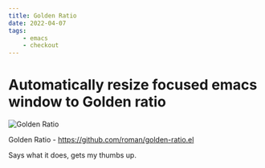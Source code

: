 ```yaml
---
title: Golden Ratio
date: 2022-04-07
tags:
	- emacs
	- checkout
---
```


# Automatically resize focused emacs window to Golden ratio #

![Golden Ratio](https://camo.githubusercontent.com/475a4debfc2ae85201baf6b5eceb47693bf6e76267572b9f4db5003bc3753cef/68747470733a2f2f7261772e6769746875622e636f6d2f726f6d616e2f676f6c64656e2d726174696f2e656c2f6173736574732f676f6c64656e5f726174696f5f656c2e676966)

Golden Ratio - <https://github.com/roman/golden-ratio.el>

Says what it does, gets my thumbs up.

